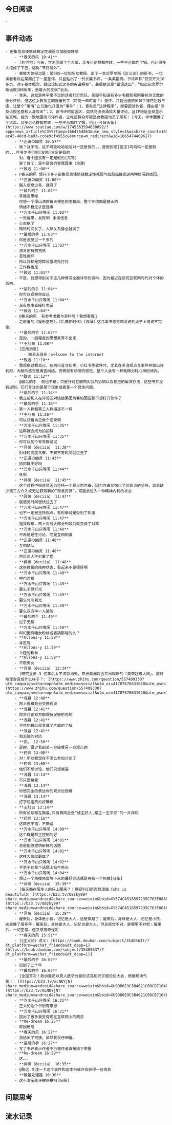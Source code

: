 ## 今日阅读
	-
## 事件动态
	- 密集信息使情绪稳定性减弱与加剧孤独感
		- **春天的风 10:41**
		- [刘宅宅：今天，学术圈爆了个大瓜，众多讨论群都在转，一些平台都炸了锅，也让很多人惊掉了下巴，堪称“节日号外”。
		- 事情大体经过是：某985一位知名女教授，出了一本论罗尔斯《正义论》的新书，一位读者看后在某瓣打了一星差评，并且贴出了一份长篇书评，一条条指摘。书评声称“仅仅开头10多页，对于基本概念，就出现如此之多的离谱解释”，最后结论是“错误迭出”，“如此纪念罗尔斯诞辰100周年，是最大的反讽”云云。
		- 本来，这就是再平常不过的读者打分而已，某瓣不知道有多少书籍影视剧要抗住无数的低分评价，但这位女教授立即就看到了（可能一直盯着？）差评，并且迅速使出辣手摧花招数三连，让整个“事情”立马激化升温为“事件”：1，宣称走“法律程序”，即要起诉作者，理由是“涉及诋毁名誉和人身攻击”；2，该书评的留言区，突然乌泱泱涌现大量评论，且IP地址全部显示在京城，目的一致地围攻书评作者，让吃瓜群众怀疑是女教授动员了所有: [今天，学术圈爆了个大瓜，众多讨论群都在转，一些平台都炸了锅，也让-今日头条](https://www.toutiao.com/w/1745563594030092/?app=news_article%C3%97tamp=1664764863&use_new_style=1&wxshare_count=1&tt_from=weixin&utm_source=weixin&utm_medium=toutiao_android&utm_campaign=client_share&share_token=af7c0211-ac45-48cd-ba93-cc6e9cf4955c&source=m_redirect&wid=1665474469617)
		- **正道の幽灵 10:57**
		- 啥？我不信，这不可能哈哈哈哈对一定是假的...是假的吧[苦涩]呜呜呜一定是假的...哼爷才不行呢[发怒]肯定是假的
		  对，连个图没有一定是假的[咒骂]
		  算了算了，是不是真的管我屁事（冷漠）
		- **致远 11:00**
		- @春天的风 想问下关于密集信息使情绪稳定性减弱与加剧孤独感这两种情况的原因。
		- **正道の幽灵 11:00**
		- 摄入信息过多，就麻了
		- **最后的手 11:02**
		- 字面意思喽
		  你想一个深山清修每天禅坐的老和尚，整个环境都是静止的
		  情绪不稳定才是怪事
		- **万水千山只等闲 11:02**
		- 一觉醒来，发现99 未读信息
		- 心态崩了
		- 网络时间长了，人际关系势必就淡了
		- **最后的手 11:03**
		- 你是没见过一千多的
		- **万水千山只等闲 11:03**
		- 那肯定有孤独感
		- 恶性循环
		- 所以我都是把群设置成免打扰
		- 工作群也是
		- **致远 11:03**
		- 不是，我想得到关于这几种情况全面详尽的资料，因为最近在研究互联网时代对个体的影响。
		- **最后的手 11:04**
		- 你可以观察你自己
		- **万水千山只等闲 11:04**
		- 真有急事直接打电话
		- **致远 11:04**
		- @春天的风  有参考书籍与资料吗？我想看看👀
		- 之前看的《娱乐至死》，《后真相时代》《浅薄》这几本书感觉都没说到点子上或说不完全。
		- **最后的手 11:07**
		- 是的，一般程度的思想家弄不出来
		- **王肚白 11:08**
		- [应用消息]
			- 网易云音乐：welcome to the internet
		- **致远 11:10**
		- 我观察过我自己，在刷抖音与知乎，小红书等软件时，尤其在关注观点与事件并做出评判时，大脑的感觉是痛苦纠结，而胃部有动荡的感觉，整个人会有一种耗精力耗心神的倾向。
		- **致远 11:12**
		- @最后的手  倒也不是，只是针对互联网对我的影响以及相应的解决办法，这些书并没有提到，它们专注的是某个现象或者某一个具体问题。
		- **最后的手 11:14**
		- 我之前和人在评论区对线结果因为害怕回应都不想打开软件了
		- **最后的手 11:16**
		- 第一人称和第三人称描述不一样
		- **王肚白 11:26**
		- 可以试着自己做个记录嘛
		- **万水千山只等闲 11:35**
		- 这群就会成为拍拍群
		- **万水千山只等闲 11:35**
		- 你可以加个夸夸群试试
		- **异恒（deciia） 11:38**
		- 对线时高度亢奋，不知不觉时间就过去了
		- **正道の幽灵 11:43**
		- 拍拍群不好吗
		- **万水千山只等闲 11:44**
		- 吼啊
		- **异恒（deciia） 11:45**
		- 这个过程中很容易因为坚持一个观点而亢奋，因为亢奋又强化了对观点的坚持，如果缺少第三方介入或无法获取新的“观点资源”，可能会进入一种精神内耗的状态
		- **异恒（deciia） 11:47**
		- 就感觉时间很快过去了
		- **万水千山只等闲 11:47**
		- 也不一定是坚持观点，有时单纯是受到了刺激
		- **万水千山只等闲 11:47**
		- 据我观察，网上对线大部分到最后就变成了对骂
		- **万水千山只等闲 11:48**
		- 不再是理性讨论，而是互相刺激
		- **正道の幽灵 11:48**
		- 互相站队
		- **正道の幽灵 11:48**
		- 然后对人不对事了捏
		- **异恒（deciia） 11:48**
		- 这些教授的精神状态，看起来不是很好啊
		- **万水千山只等闲 11:48**
		- 中门对狙
		- **万水千山只等闲 11:49**
		- 要么子弹打光
		- **万水千山只等闲 11:49**
		- 要么时间耗光
		- **万水千山只等闲 11:49**
		- 要么双方中一人破防
		- **最后的手 11:49**
		- 过于无聊
		- **万水千山只等闲 11:50**
		- 科幻圈有睡女粉丝或者搞那啥的么？
		- **Allons-y 11:59**
		- 肯定有
		- **Allons-y 11:59**
		- 上赶的粉丝
		- **Allons-y 11:59**
		- 不限男女
		- **异恒（deciia） 12:34**
		- [研究显示 3 亿年后太平洋将消失，亚洲美洲将合并出现新的「美亚超级大陆」，那时地球会变成什么样子？: [https://www.zhihu.com/question/557409330?utm_campaign=shareopn&utm_medium=social&utm_oi=41707676631040&utm_psn=1560246007287480320&utm_source=wechat_session&utm_content=group1_supplementQuestions&utm_campaign=Sharon](https://www.zhihu.com/question/557409330?utm_campaign=shareopn&utm_medium=social&utm_oi=41707676631040&utm_psn=1560246007287480320&utm_source=wechat_session&utm_content=group1_supplementQuestions&utm_campaign=Sharon)]
		- **浅暮 12:40**
		- 网上很难充分交换观点
		- **浅暮 12:41**
		- 除非讨论双方都保持足够的克制
		- **浅暮 12:41**
		- 不然到最后就变成了片面的了解
		- **浅暮 12:41**
		- 和无脑的对抗
		- **凯。 12:50**
		- 是的，很少看到某一方接受另一方观点的
		- **药师 13:00**
		- 对！所以我现在不怎么参加讨论了
		- **药师 13:00**
		- 他们不想讨论，他们只想撕逼
		- **浅暮 13:14**
		- 不只是接受
		- **浅暮 13:14**
		- 你想完全的表达你的观点也很难
		- **浅暮 13:14**
		- 打字说话真的好麻烦
		- **王肚白 13:14**
		- 所有论坛都在撕逼,只有黄网全是“楼主好人,楼主一生平安”的一片祥和
		- **药师 13:16**
		- 这群还不错，不撕逼
		- **万水千山只等闲 14:00**
		- 这个群是群主控制的好
		- **万水千山只等闲 14:01**
		- 总是能够提供新鲜的话题
		- **万水千山只等闲 14:01**
		- 这样大家就翻篇了
		- **万水千山只等闲 14:02**
		- 不至于在某个话题上钻牛角尖
		- **万水千山只等闲 14:04**
		- 想让一个热搜热度降下来的最好方法就是再搞一个热搜[旺柴]
		- **异恒（deciia） 15:39**
		- [每天都在陌生人的床上醒来？！悬疑科幻新连载漫画《she is beautiful》: [https://b23.tv/Q8zky99?share_medium=android&share_source=weixin&bbid=XY574CA518597235C763F86AB1A4B069F4B25&ts=1664781234346](https://b23.tv/Q8zky99?share_medium=android&share_source=weixin&bbid=XY574CA518597235C763F86AB1A4B069F4B25&ts=1664781234346)]
		- **异恒（deciia） 15:39**
		- 醒来后，身体是小孩，记忆是大人，这是穿越了；醒来后，身体是大人，记忆是小孩，这是睡了很多年；醒来后，身体是大人，记忆也是大人，但总感觉不对，是哪里不对呢；醒来后，一切正常，但又感觉奇怪呢
		- **春天的风 15:51**
		- [《正义论》讲义: [https://book.douban.com/subject/35405637/?dt_platform=wechat_friends&dt_dapp=1](https://book.douban.com/subject/35405637/?dt_platform=wechat_friends&dt_dapp=1)]
		- **最后的手 16:07**
		- 迟到了二十年
		- **最后的手 16:07**
		- [全国首次！政协委员以真人数字分身形式亮相元宇宙论坛大会，燃爆现场气氛！: [https://b23.tv/mLNKYjN?share_medium=android&share_source=weixin&bbid=XU9DD0E9C3B4621C6DCB7164E8DDF8003A5C7&ts=1664784451920](https://b23.tv/mLNKYjN?share_medium=android&share_source=weixin&bbid=XU9DD0E9C3B4621C6DCB7164E8DDF8003A5C7&ts=1664784451920)]
		- **万水千山只等闲 16:21**
		- 正义论这个书很有意思
		- **万水千山只等闲 16:21**
		- 提出了很多我觉得现在互联网上的概念
		- **Re-dream 16:25**
		- 前因是啥
		- **春天的风 16:27**
		- 我给出了链接，虽然我没仔细看。
		- **最后的手 16:27**
		- 写了书评表示作者不行被作者直接线下举报
		- **Re-dream 16:29**
		- 这。。。
		- **异恒（deciia） 16:35**
		- @致远 关注一下这个事件和这本书或许会获得一些收获
		- **碳基处理器 16:36**
		- 这不淘宝差评被网暴吗[旺柴]
## 问题思考
## 流水记录